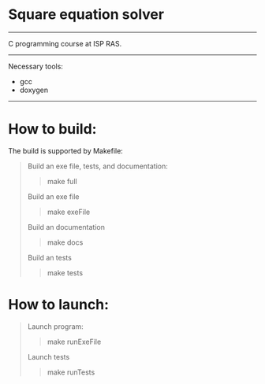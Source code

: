 # Square equation solver

---

C programming course at ISP RAS.

---

Necessary tools:

+ gcc
+ doxygen

---

# How to build:

The build is supported by Makefile:

> Build an exe file, tests, and documentation:
>> make full
>
> Build an exe file
>> make exeFile
>
> Build an documentation
>> make docs
>
> Build an tests
>> make tests

# How to launch:

> Launch program:
>> make runExeFile
>
> Launch tests
>> make runTests
